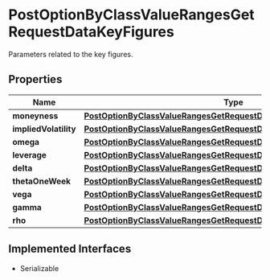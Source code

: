 

# PostOptionByClassValueRangesGetRequestDataKeyFigures

Parameters related to the key figures.

## Properties

Name | Type | Description | Notes
------------ | ------------- | ------------- | -------------
**moneyness** | [**PostOptionByClassValueRangesGetRequestDataKeyFiguresMoneyness**](PostOptionByClassValueRangesGetRequestDataKeyFiguresMoneyness.md) |  |  [optional]
**impliedVolatility** | [**PostOptionByClassValueRangesGetRequestDataKeyFiguresImpliedVolatility**](PostOptionByClassValueRangesGetRequestDataKeyFiguresImpliedVolatility.md) |  |  [optional]
**omega** | [**PostOptionByClassValueRangesGetRequestDataKeyFiguresOmega**](PostOptionByClassValueRangesGetRequestDataKeyFiguresOmega.md) |  |  [optional]
**leverage** | [**PostOptionByClassValueRangesGetRequestDataKeyFiguresLeverage**](PostOptionByClassValueRangesGetRequestDataKeyFiguresLeverage.md) |  |  [optional]
**delta** | [**PostOptionByClassValueRangesGetRequestDataKeyFiguresDelta**](PostOptionByClassValueRangesGetRequestDataKeyFiguresDelta.md) |  |  [optional]
**thetaOneWeek** | [**PostOptionByClassValueRangesGetRequestDataKeyFiguresThetaOneWeek**](PostOptionByClassValueRangesGetRequestDataKeyFiguresThetaOneWeek.md) |  |  [optional]
**vega** | [**PostOptionByClassValueRangesGetRequestDataKeyFiguresVega**](PostOptionByClassValueRangesGetRequestDataKeyFiguresVega.md) |  |  [optional]
**gamma** | [**PostOptionByClassValueRangesGetRequestDataKeyFiguresGamma**](PostOptionByClassValueRangesGetRequestDataKeyFiguresGamma.md) |  |  [optional]
**rho** | [**PostOptionByClassValueRangesGetRequestDataKeyFiguresRho**](PostOptionByClassValueRangesGetRequestDataKeyFiguresRho.md) |  |  [optional]


## Implemented Interfaces

* Serializable


